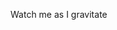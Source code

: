 Watch me as I gravitate

<!---
PhoenixJatrix/PhoenixJatrix is a ✨ special ✨ repository because its `README.md` (this file) appears on your GitHub profile.
You can click the Preview link to take a look at your changes.
--->
